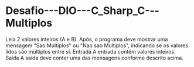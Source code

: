 # Desafio---DIO---C_Sharp_C---Multiplos
Leia 2 valores inteiros (A e B). Após, o programa deve mostrar uma mensagem "Sao Multiplos" ou "Nao sao Multiplos", indicando se os valores lidos são múltiplos entre si. Entrada A entrada contém valores inteiros. Saída A saída deve conter uma das mensagens conforme descrito acima.

